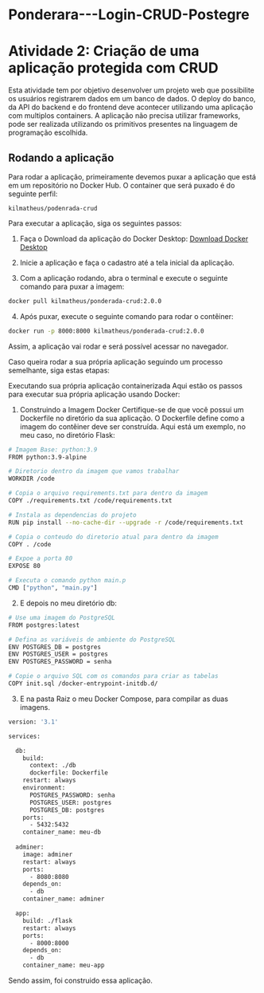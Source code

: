 # Ponderara---Login-CRUD-Postegre
# Atividade 2: Criação de uma aplicação protegida com CRUD

Esta atividade tem por objetivo desenvolver um projeto web que possibilite os usuários registrarem dados em um banco de dados. O deploy do banco, da API do backend e do frontend deve acontecer utilizando uma aplicação com multiplos containers. A aplicação não precisa utilizar frameworks, pode ser realizada utilizando os primitivos presentes na linguagem de programação escolhida.

## Rodando a aplicação

Para rodar a aplicação, primeiramente devemos puxar a aplicação que está em um repositório no Docker Hub.
O container que será puxado é do seguinte perfil:

`kilmatheus/podenrada-crud`

Para executar a aplicação, siga os seguintes passos:

1. Faça o Download da aplicação do Docker Desktop: [Download Docker Desktop](https://www.docker.com/products/docker-desktop/)
2. Inicie a aplicação e faça o cadastro até a tela inicial da aplicação.

3. Com a aplicação rodando, abra o terminal e execute o seguinte comando para puxar a imagem:

```bash
docker pull kilmatheus/ponderada-crud:2.0.0
```

4. Após puxar, execute o seguinte comando para rodar o contêiner:

```bash
docker run -p 8000:8000 kilmatheus/ponderada-crud:2.0.0
```

Assim, a aplicação vai rodar e será possível acessar no navegador.

Caso queira rodar a sua própria aplicação seguindo um processo semelhante, siga estas etapas:

Executando sua própria aplicação containerizada
Aqui estão os passos para executar sua própria aplicação usando Docker:

1. Construindo a Imagem Docker
Certifique-se de que você possui um Dockerfile no diretório da sua aplicação. O Dockerfile define como a imagem do contêiner deve ser construída. Aqui está um exemplo, no meu caso, no diretório Flask:

```bash
# Imagem Base: python:3.9
FROM python:3.9-alpine

# Diretorio dentro da imagem que vamos trabalhar
WORKDIR /code

# Copia o arquivo requirements.txt para dentro da imagem
COPY ./requirements.txt /code/requirements.txt

# Instala as dependencias do projeto
RUN pip install --no-cache-dir --upgrade -r /code/requirements.txt

# Copia o conteudo do diretorio atual para dentro da imagem
COPY . /code

# Expoe a porta 80
EXPOSE 80

# Executa o comando python main.p
CMD ["python", "main.py"]
```

2. E depois no meu diretório db:

```bash
# Use uma imagem do PostgreSQL
FROM postgres:latest

# Defina as variáveis de ambiente do PostgreSQL
ENV POSTGRES_DB = postgres
ENV POSTGRES_USER = postgres
ENV POSTGRES_PASSWORD = senha

# Copie o arquivo SQL com os comandos para criar as tabelas
COPY init.sql /docker-entrypoint-initdb.d/
```

3. E na pasta Raiz o meu Docker Compose, para compilar as duas imagens.

```bash
version: '3.1'

services:

  db:
    build:
      context: ./db
      dockerfile: Dockerfile
    restart: always
    environment:
      POSTGRES_PASSWORD: senha
      POSTGRES_USER: postgres
      POSTGRES_DB: postgres
    ports:
      - 5432:5432
    container_name: meu-db
    
  adminer:
    image: adminer
    restart: always
    ports:
      - 8080:8080
    depends_on:
      - db
    container_name: adminer

  app:
    build: ./flask
    restart: always
    ports:
      - 8000:8000
    depends_on:
      - db
    container_name: meu-app
```

Sendo assim, foi construido essa aplicação.

